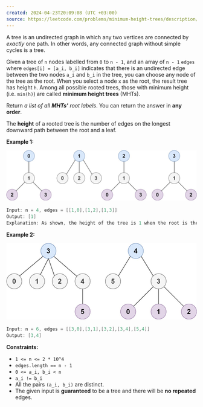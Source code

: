 ```yaml
---
created: 2024-04-23T20:09:08 (UTC +03:00)
source: https://leetcode.com/problems/minimum-height-trees/description/?envType=daily-question&envId=2024-04-23
---
```

A tree is an undirected graph in which any two vertices are connected by _exactly_ one path. In other words, any connected graph without simple cycles is a tree.

Given a tree of `n` nodes labelled from `0` to `n - 1`, and an array of `n - 1` `edges` where `edges[i] = [a_i, b_i]` indicates that there is an undirected edge between the two nodes `a_i` and `b_i` in the tree, you can choose any node of the tree as the root. When you select a node `x` as the root, the result tree has height `h`. Among all possible rooted trees, those with minimum height (i.e. `min(h)`) are called **minimum height trees** (MHTs).

Return _a list of all **MHTs'** root labels_. You can return the answer in **any order**.

The **height** of a rooted tree is the number of edges on the longest downward path between the root and a leaf.


**Example 1:**

![img.png](img.png)

``` Java
Input: n = 4, edges = [[1,0],[1,2],[1,3]]
Output: [1]
Explanation: As shown, the height of the tree is 1 when the root is the node with label 1 which is the only MHT.
```


**Example 2:**

![img_1.png](img_1.png)

``` Java
Input: n = 6, edges = [[3,0],[3,1],[3,2],[3,4],[5,4]]
Output: [3,4]
```


**Constraints:**

-   `1 <= n <= 2 * 10^4`
-   `edges.length == n - 1`
-   `0 <= a_i, b_i < n`
-   `a_i != b_i`
-   All the pairs `(a_i, b_i)` are distinct.
-   The given input is **guaranteed** to be a tree and there will be **no repeated** edges.
